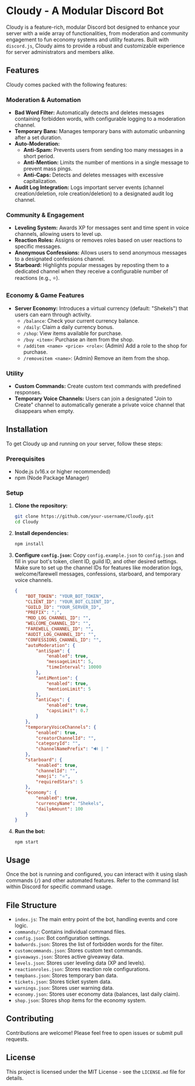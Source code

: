 # Cloudy - A Modular Discord Bot

Cloudy is a feature-rich, modular Discord bot designed to enhance your server with a wide array of functionalities, from moderation and community engagement to fun economy systems and utility features. Built with `discord.js`, Cloudy aims to provide a robust and customizable experience for server administrators and members alike.

## Features

Cloudy comes packed with the following features:

### Moderation & Automation
- **Bad Word Filter:** Automatically detects and deletes messages containing forbidden words, with configurable logging to a moderation channel.
- **Temporary Bans:** Manages temporary bans with automatic unbanning after a set duration.
- **Auto-Moderation:**
    - **Anti-Spam:** Prevents users from sending too many messages in a short period.
    - **Anti-Mention:** Limits the number of mentions in a single message to prevent mass pings.
    - **Anti-Caps:** Detects and deletes messages with excessive capitalization.
- **Audit Log Integration:** Logs important server events (channel creation/deletion, role creation/deletion) to a designated audit log channel.

### Community & Engagement
- **Leveling System:** Awards XP for messages sent and time spent in voice channels, allowing users to level up.
- **Reaction Roles:** Assigns or removes roles based on user reactions to specific messages.
- **Anonymous Confessions:** Allows users to send anonymous messages to a designated confessions channel.
- **Starboard:** Highlights popular messages by reposting them to a dedicated channel when they receive a configurable number of reactions (e.g., ⭐).

### Economy & Game Features
- **Server Economy:** Introduces a virtual currency (default: "Shekels") that users can earn through activity.
    - `/balance`: Check your current currency balance.
    - `/daily`: Claim a daily currency bonus.
    - `/shop`: View items available for purchase.
    - `/buy <item>`: Purchase an item from the shop.
    - `/additem <name> <price> <role>`: (Admin) Add a role to the shop for purchase.
    - `/removeitem <name>`: (Admin) Remove an item from the shop.

### Utility
- **Custom Commands:** Create custom text commands with predefined responses.
- **Temporary Voice Channels:** Users can join a designated "Join to Create" channel to automatically generate a private voice channel that disappears when empty.

## Installation

To get Cloudy up and running on your server, follow these steps:

### Prerequisites
- Node.js (v16.x or higher recommended)
- npm (Node Package Manager)

### Setup
1.  **Clone the repository:**
    ```bash
    git clone https://github.com/your-username/Cloudy.git
    cd Cloudy
    ```
2.  **Install dependencies:**
    ```bash
    npm install
    ```
3.  **Configure `config.json`:**
    Copy `config.example.json` to `config.json` and fill in your bot's token, client ID, guild ID, and other desired settings. Make sure to set up the channel IDs for features like moderation logs, welcome/farewell messages, confessions, starboard, and temporary voice channels.
    ```json
    {
        "BOT_TOKEN": "YOUR_BOT_TOKEN",
        "CLIENT_ID": "YOUR_BOT_CLIENT_ID",
        "GUILD_ID": "YOUR_SERVER_ID",
        "PREFIX": ";",
        "MOD_LOG_CHANNEL_ID": "",
        "WELCOME_CHANNEL_ID": "",
        "FAREWELL_CHANNEL_ID": "",
        "AUDIT_LOG_CHANNEL_ID": "",
        "CONFESSIONS_CHANNEL_ID": "",
        "autoModeration": {
            "antiSpam": {
                "enabled": true,
                "messageLimit": 5,
                "timeInterval": 10000
            },
            "antiMention": {
                "enabled": true,
                "mentionLimit": 5
            },
            "antiCaps": {
                "enabled": true,
                "capsLimit": 0.7
            }
        },
        "temporaryVoiceChannels": {
            "enabled": true,
            "creatorChannelId": "",
            "categoryId": "",
            "channelNamePrefix": "🔊 | "
        },
        "starboard": {
            "enabled": true,
            "channelId": "",
            "emoji": "⭐",
            "requiredStars": 5
        },
        "economy": {
            "enabled": true,
            "currencyName": "Shekels",
            "dailyAmount": 100
        }
    }
    ```
4.  **Run the bot:**
    ```bash
    npm start
    ```

## Usage

Once the bot is running and configured, you can interact with it using slash commands (`/`) and other automated features. Refer to the command list within Discord for specific command usage.

## File Structure

- `index.js`: The main entry point of the bot, handling events and core logic.
- `commands/`: Contains individual command files.
- `config.json`: Bot configuration settings.
- `badwords.json`: Stores the list of forbidden words for the filter.
- `customcommands.json`: Stores custom text commands.
- `giveaways.json`: Stores active giveaway data.
- `levels.json`: Stores user leveling data (XP and levels).
- `reactionroles.json`: Stores reaction role configurations.
- `tempbans.json`: Stores temporary ban data.
- `tickets.json`: Stores ticket system data.
- `warnings.json`: Stores user warning data.
- `economy.json`: Stores user economy data (balances, last daily claim).
- `shop.json`: Stores shop items for the economy system.

## Contributing

Contributions are welcome! Please feel free to open issues or submit pull requests.

## License

This project is licensed under the MIT License - see the `LICENSE.md` file for details.